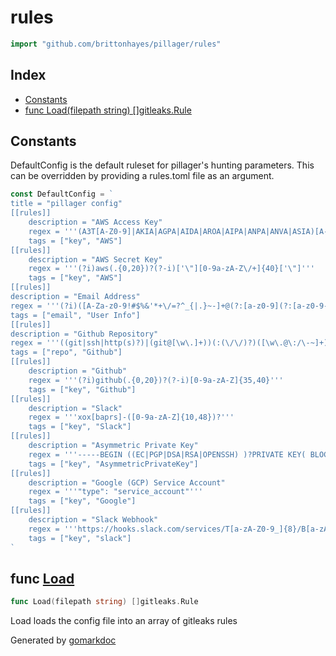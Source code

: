 <!-- Code generated by gomarkdoc. DO NOT EDIT -->

# rules

```go
import "github.com/brittonhayes/pillager/rules"
```

## Index

- [Constants](<#constants>)
- [func Load(filepath string) []gitleaks.Rule](<#func-load>)


## Constants

DefaultConfig is the default ruleset for pillager's hunting parameters\. This can be overridden by providing a rules\.toml file as an argument\.

```go
const DefaultConfig = `
title = "pillager config"
[[rules]]
	description = "AWS Access Key"
	regex = '''(A3T[A-Z0-9]|AKIA|AGPA|AIDA|AROA|AIPA|ANPA|ANVA|ASIA)[A-Z0-9]{16}'''
	tags = ["key", "AWS"]
[[rules]]
	description = "AWS Secret Key"
	regex = '''(?i)aws(.{0,20})?(?-i)['\"][0-9a-zA-Z\/+]{40}['\"]'''
	tags = ["key", "AWS"]
[[rules]]
description = "Email Address"
regex = '''(?i)([A-Za-z0-9!#$%&'*+\/=?^_{|.}~-]+@(?:[a-z0-9](?:[a-z0-9-]*[a-z0-9])?\.)+[a-z0-9](?:[a-z0-9-]*[a-z0-9])?)'''
tags = ["email", "User Info"]
[[rules]]
description = "Github Repository"
regex = '''((git|ssh|http(s)?)|(git@[\w\.]+))(:(\/\/)?)([\w\.@\:/\-~]+)(\.git)(\/)?'''
tags = ["repo", "Github"]
[[rules]]
	description = "Github"
	regex = '''(?i)github(.{0,20})?(?-i)[0-9a-zA-Z]{35,40}'''
	tags = ["key", "Github"]
[[rules]]
	description = "Slack"
	regex = '''xox[baprs]-([0-9a-zA-Z]{10,48})?'''
	tags = ["key", "Slack"]
[[rules]]
	description = "Asymmetric Private Key"
	regex = '''-----BEGIN ((EC|PGP|DSA|RSA|OPENSSH) )?PRIVATE KEY( BLOCK)?-----'''
	tags = ["key", "AsymmetricPrivateKey"]
[[rules]]
	description = "Google (GCP) Service Account"
	regex = '''"type": "service_account"'''
	tags = ["key", "Google"]
[[rules]]
	description = "Slack Webhook"
	regex = '''https://hooks.slack.com/services/T[a-zA-Z0-9_]{8}/B[a-zA-Z0-9_]{8}/[a-zA-Z0-9_]{24}'''
	tags = ["key", "slack"]
`
```

## func [Load](<https://github.com/brittonhayes/pillager/blob/main/rules/rules.go#L11>)

```go
func Load(filepath string) []gitleaks.Rule
```

Load loads the config file into an array of gitleaks rules



Generated by [gomarkdoc](<https://github.com/princjef/gomarkdoc>)
